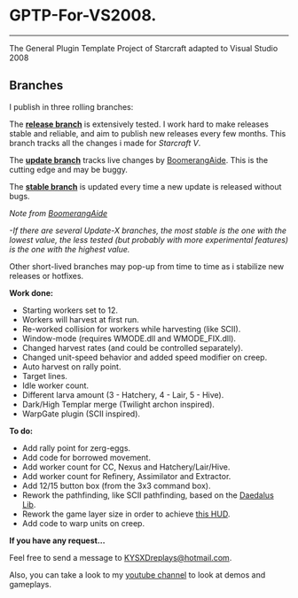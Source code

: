 # GPTP-For-VS2008.
--------
The General Plugin Template Project of Starcraft adapted to Visual Studio 2008

Branches
--------

I publish in three rolling branches:

The **[release branch](https://github.com/KYSXD/GPTP-For-VS2008/tree/release)** is extensively tested. I work hard to make releases stable and reliable, and aim to publish new releases every few months.
This branch tracks all the changes i made for *Starcraft V*.

The **[update branch](https://github.com/KYSXD/GPTP-For-VS2008/tree/update)** tracks live changes by [BoomerangAide](https://github.com/BoomerangAide/GPTP-For-VS2008). 
This is the cutting edge and may be buggy.

The **[stable branch](https://github.com/KYSXD/GPTP-For-VS2008/tree/stable)** is updated every time a new update is released without bugs.

*Note from [BoomerangAide](https://github.com/BoomerangAide)*

*-If there are several Update-X branches, the most stable is the one with the lowest value, the less tested (but probably with more experimental features) is the one with the highest value.*

Other short-lived branches may pop-up from time to time as i stabilize new releases or hotfixes.

**Work done:**

- Starting workers set to 12.
- Workers will harvest at first run.
- Re-worked collision for workers while harvesting (like SCII).
- Window-mode (requires WMODE.dll and WMODE_FIX.dll).
- Changed harvest rates (and could be controlled separately).
- Changed unit-speed behavior and added speed modifier on creep.
- Auto harvest on rally point.
- Target lines.
- Idle worker count.
- Different larva amount (3 - Hatchery, 4 - Lair, 5 - Hive).
- Dark/High Templar merge (Twilight archon inspired).
- WarpGate plugin (SCII inspired).

**To do:**

- Add rally point for zerg-eggs.
- Add code for borrowed movement.
- Add worker count for CC, Nexus and Hatchery/Lair/Hive.
- Add worker count for Refinery, Assimilator and Extractor.
- Add 12/15 button box (from the 3x3 command box).
- Rework the pathfinding, like SCII pathfinding, based on the [Daedalus Lib](https://www.youtube.com/watch?v=SDH1AZLMZkY).
- Rework the game layer size in order to achieve [this HUD](http://www.moddb.com/members/kysxd/images/hud-20-wip1 ).
- Add code to warp units on creep.

**If you have any request...**

Feel free to send a message to KYSXDreplays@hotmail.com.

Also, you can take a look to my [youtube channel](https://www.youtube.com/user/KYSXD) to look at demos and gameplays.
